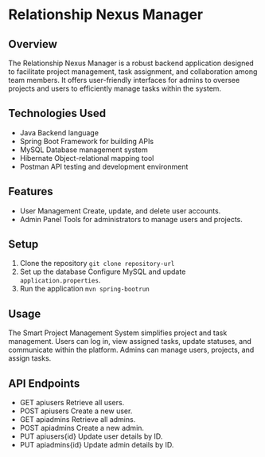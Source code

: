 # Relationship Nexus Manager

## Overview
The Relationship Nexus Manager is a robust backend application designed to facilitate project
management, task assignment, and collaboration among team members. It offers user-friendly 
interfaces for admins to oversee projects and users to efficiently manage tasks within the 
system.

## Technologies Used
- Java Backend language
- Spring Boot Framework for building APIs
- MySQL Database management system
- Hibernate Object-relational mapping tool
- Postman API testing and development environment

## Features
- User Management Create, update, and delete user accounts.
- Admin Panel Tools for administrators to manage users and projects.

## Setup
1. Clone the repository `git clone repository-url`
2. Set up the database Configure MySQL and update `application.properties`.
3. Run the application `mvn spring-bootrun`

## Usage
The Smart Project Management System simplifies project and task management. Users can log in,
view assigned tasks, update statuses, and communicate within the platform. Admins can manage 
users, projects, and assign tasks.

## API Endpoints
- GET apiusers Retrieve all users.
- POST apiusers Create a new user.
- GET apiadmins Retrieve all admins.
- POST apiadmins Create a new admin.
- PUT apiusers{id} Update user details by ID.
- PUT apiadmins{id} Update admin details by ID.
